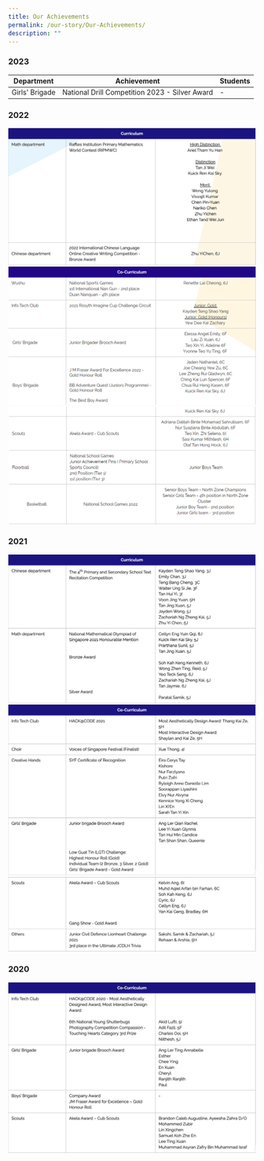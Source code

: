 ```yaml
---
title: Our Achievements
permalink: /our-story/Our-Achievements/
description: ""
---
```

### **2023**

| Department | Achievement | Students |
| -------- | -------- | -------- |
| Girls' Brigade     | National Drill Competition 2023 - Silver Award     |-      |





### **2022**

![](/images/Our%20Story/Our%20Achievements/pic1.png)
![](/images/Our%20Story/Our%20Achievements/S1NEW.png)
![](/images/Our%20Story/Our%20Achievements/S2NEW.png)


### **2021**

![](/images/Our%20Story/Our%20Achievements/pic3.png)
![](/images/Our%20Story/Our%20Achievements/pic4.png)
![](/images/Our%20Story/Our%20Achievements/pic5.png)

### **2020**

![](/images/Our%20Story/Our%20Achievements/pic6.png)